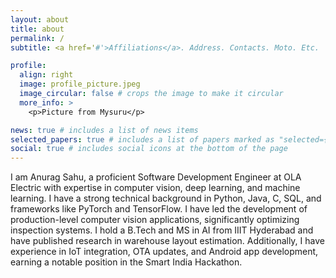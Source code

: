 ```yaml
---
layout: about
title: about
permalink: /
subtitle: <a href='#'>Affiliations</a>. Address. Contacts. Moto. Etc.

profile:
  align: right
  image: profile_picture.jpeg
  image_circular: false # crops the image to make it circular
  more_info: >
    <p>Picture from Mysuru</p>

news: true # includes a list of news items
selected_papers: true # includes a list of papers marked as "selected={true}"
social: true # includes social icons at the bottom of the page
---
```


I am Anurag Sahu, a proficient Software Development Engineer at OLA Electric with expertise in computer vision, deep learning, and machine learning. I have a strong technical background in Python, Java, C, SQL, and frameworks like PyTorch and TensorFlow. I have led the development of production-level computer vision applications, significantly optimizing inspection systems. I hold a B.Tech and MS in AI from IIIT Hyderabad and have published research in warehouse layout estimation. Additionally, I have experience in IoT integration, OTA updates, and Android app development, earning a notable position in the Smart India Hackathon.
